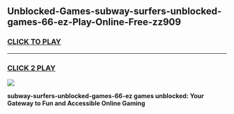 
## Unblocked-Games-subway-surfers-unblocked-games-66-ez-Play-Online-Free-zz909
<h3>
<a href="https://premium76.site?title=subway-surfers-unblocked-games-66-ez&ref=26A">CLICK TO PLAY</a></h3>
<hr>

<h3>
<a href="https://premium76.site?title=subway-surfers-unblocked-games-66-ez&ref=26A">CLICK 2 PLAY</a>
  
</h3>

<a href="https://premium76.site?title=subway-surfers-unblocked-games-66-ez&ref=26A"><img src="https://clearcache.store/games.png"></a>


**subway-surfers-unblocked-games-66-ez games unblocked: Your Gateway to Fun and Accessible Online Gaming**
